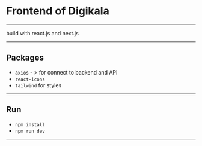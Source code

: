 # Frontend of Digikala 

--- 

build with react.js and next.js

--- 

## Packages 
 
- `axios` - > for connect to backend and API 
- `react-icons` 
- `tailwind` for styles 

--- 

## Run 

- `npm install` 
- `npm run dev`

---